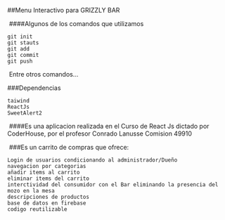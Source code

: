 ##Menu Interactivo para GRIZZLY BAR

​
####Algunos de los comandos que utilizamos

    git init
    git stauts
    git add
    git commit
    git push

​
Entre otros comandos…



###Dependencias

    taiwind
    ReactJs
    SweetAlert2

​
####Es una aplicacion realizada en el Curso de React Js dictado por CoderHouse, por el profesor Conrado Lanusse Comision 49910

​
###Es un carrito de compras que ofrece:

    Login de usuarios condicionando al administrador/Dueño
    navegacion por categorias
    añadir items al carrito
    eliminar items del carrito
    interctividad del consumidor con el Bar eliminando la presencia del mozo en la mesa
    descripciones de productos
    base de datos en firebase
    codigo reutilizable

​

​
